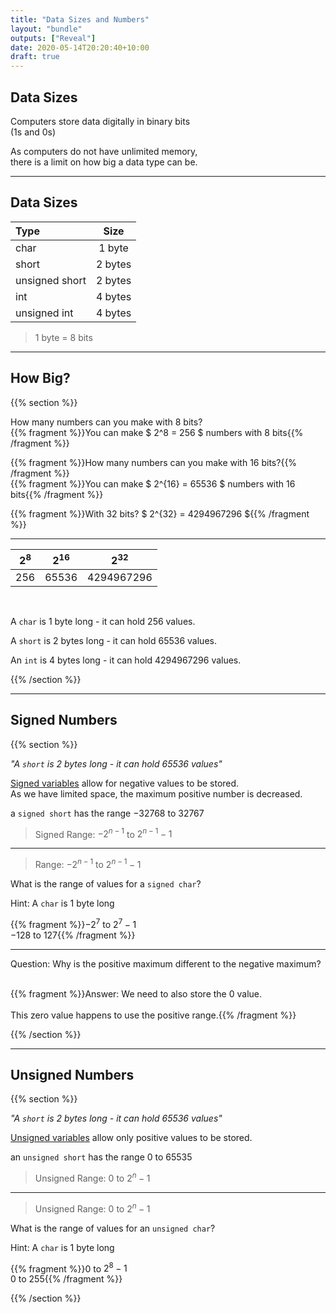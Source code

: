 ```yaml
---
title: "Data Sizes and Numbers"
layout: "bundle"
outputs: ["Reveal"]
date: 2020-05-14T20:20:40+10:00
draft: true
---
```


## Data Sizes

Computers store data digitally in binary bits  
(1s and 0s)

As computers do not have unlimited memory,  
there is a limit on how big a data type can be.

---

## Data Sizes

|Type|Size|
|:---|:--:|
|char|1 byte|
|short|2 bytes|
|unsigned short|2 bytes|
|int|4 bytes|
|unsigned int|4 bytes|

> 1 byte = 8 bits

---

## How Big?

{{% section %}}

How many numbers can you make with 8 bits?  
{{% fragment %}}You can make $ 2^8 = 256 $ numbers with 8 bits{{% /fragment %}}

{{% fragment %}}How many numbers can you make with 16 bits?{{% /fragment %}}  
{{% fragment %}}You can make $ 2^{16} = 65536 $ numbers with 16 bits{{% /fragment %}}

{{% fragment %}}With 32 bits? $ 2^{32} = 4294967296 ${{% /fragment %}}

---

|$2^8$|$2^{16}$|$2^{32}$|
|:---:|:------:|:------:|
|$256$|$65536$|$4294967296$|

<br/>

A `char` is 1 byte long - it can hold 256 values.  

A `short` is 2 bytes long - it can hold 65536 values.  

An `int` is 4 bytes long - it can hold 4294967296 values.  

{{% /section %}}

---

## Signed Numbers

{{% section %}}

_"A `short` is 2 bytes long - it can hold 65536 values"_

<u>Signed variables</u> allow for negative values to be stored.  
As we have limited space, the maximum positive number is decreased.

a `signed short` has the range $-32768$ to $32767$  

> Signed Range: $-2^{n-1}$  to  $2^{n-1}-1$

---

> Range: $-2^{n-1}$  to  $2^{n-1}-1$

What is the range of values for a `signed char`?

Hint: A `char` is 1 byte long

{{% fragment %}}$-2^{7}$  to  $2^{7}-1$<br/>$-128$  to  $127${{% /fragment %}}

---

Question: Why is the positive maximum different to the negative maximum?
<br/>
<br/>

{{% fragment %}}Answer: We need to also store the $0$ value.<br/><br/>This zero value happens to use the positive range.{{% /fragment %}}

{{% /section %}}

---

## Unsigned Numbers

{{% section %}}

_"A `short` is 2 bytes long - it can hold 65536 values"_

<u>Unsigned variables</u> allow only positive values to be stored.  

an `unsigned short` has the range $0$ to $65535$  

> Unsigned Range: $0$  to  $2^{n}-1$

---

> Unsigned Range: $0$  to  $2^{n}-1$

What is the range of values for an `unsigned char`?

Hint: A `char` is 1 byte long

{{% fragment %}}$0$  to  $2^{8}-1$<br/>$0$  to  $255${{% /fragment %}}

{{% /section %}}

